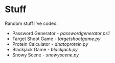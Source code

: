 # Stuff
Random stuff I've coded.
* Password Generator - _passwordgenerator.ps1_
* Target Shoot Game - _targetshootgame.py_
* Protein Calculator - _dnatoprotein.py_
* Blackjack Game - _blackjack.py_
* Snowy Scene - _snowyscene.py_
